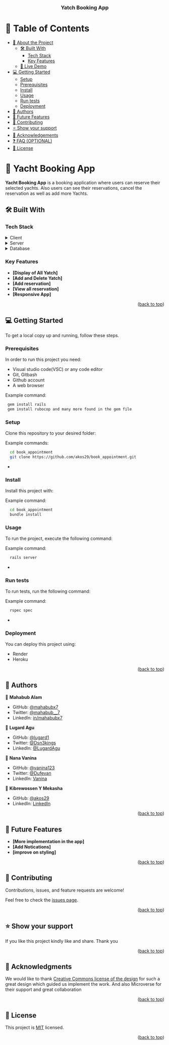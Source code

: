 <a name="readme-top"></a>

<div align="center">

  <h3><b>Yatch Booking App</b></h3>

</div>

# 📗 Table of Contents

- [📖 About the Project](#about-project)
  - [🛠 Built With](#built-with)
    - [Tech Stack](#tech-stack)
    - [Key Features](#key-features)
  - [🚀 Live Demo](#live-demo)
- [💻 Getting Started](#getting-started)
  - [Setup](#setup)
  - [Prerequisites](#prerequisites)
  - [Install](#install)
  - [Usage](#usage)
  - [Run tests](#run-tests)
  - [Deployment](#triangular_flag_on_post-deployment)
- [👥 Authors](#authors)
- [🔭 Future Features](#future-features)
- [🤝 Contributing](#contributing)
- [⭐️ Show your support](#support)
- [🙏 Acknowledgements](#acknowledgements)
- [❓ FAQ (OPTIONAL)](#faq)
- [📝 License](#license)


# 📖 Yacht Booking App <a name="about-project"></a>

**Yacht Booking App** is a booking application where users can reserve their selected yachts. Also users can see their reservations, cancel the reservation as well as add more Yachts.

## 🛠 Built With <a name="built-with"></a>

### Tech Stack <a name="tech-stack"></a>

<details>
  <summary>Client</summary>
  <ul>
    <li><a href="https://reactjs.org/">React.js</a></li>
  </ul>
</details>

<details>
  <summary>Server</summary>
  <ul>
    <li><a href="https://expressjs.com/">Express.js</a></li>
  </ul>
</details>

<details>
<summary>Database</summary>
  <ul>
    <li><a href="https://www.postgresql.org/">PostgreSQL</a></li>
  </ul>
</details>

### Key Features <a name="key-features"></a>

- **[Display of All Yatch]**
- **[Add and Delete Yatch]**
- **[Add reservation]**
- **[View all reservation]**
- **[Responsive App]**

<!-- ## 🚀 Live Demo <a name="live-demo"></a> -->

<!-- - [Live Demo Link](https://yourdeployedapplicationlink.com) -->

<p align="right">(<a href="#readme-top">back to top</a>)</p>


## 💻 Getting Started <a name="getting-started"></a>


To get a local copy up and running, follow these steps.

### Prerequisites

In order to run this project you need:
- Visual studio code(VSC) or any code editor
- Git, Gitbash
- Github account
- A web browser

Example command:

```sh
 gem install rails
 gem install rubocop and many more found in the gem file
```


### Setup

Clone this repository to your desired folder:


Example commands:

```sh
  cd book_appointment
  git clone https://github.com/akos29/book_appointment.git
```
-

### Install

Install this project with:


Example command:

```sh
  cd book_appointment
  bundle install
```

### Usage

To run the project, execute the following command:


Example command:

```sh
  rails server
```
-

### Run tests

To run tests, run the following command:


Example command:

```sh
  rspec spec
```
-

### Deployment

You can deploy this project using:

- Render
- Heroku

<p align="right">(<a href="#readme-top">back to top</a>)</p>


## 👥 Authors <a name="authors"></a>


👤 **Mahabub Alam**

- GitHub: [@mahabubx7](https://github.com/mahabubx7)
- Twitter: [@mahabub\_\_7](https://twitter.com/mahabub__7)
- LinkedIn: [in/mahabubx7](https://linkedin.com/in/mahabubx7)

👤 **Lugard Agu**

- GitHub: [@lugard1](https://github.com/lugard1)
- Twitter: [@Dsn3kings](https://twitter.com/Dsn3kings)
- LinkedIn: [@LugardAgu](https://www.linkedin.com/in/lugardagu)

👤 **Nana Vanina**
- GitHub: [@vanina123](https://github.com/vanina123)
- Twitter: [@Dufevan](https://twitter.com/DufeVanina)
- LinkedIn: [Vanina](https://www.linkedin.com/in/larissa-vanina/)

👤 **Kibrewossen Y Mekasha**

- GitHub: [@akos29](https://github.com/akos29)
- LinkedIn: [LinkedIn](https://www.linkedin.com/in/kibrewossen-y-mekasha/)


<p align="right">(<a href="#readme-top">back to top</a>)</p>


## 🔭 Future Features <a name="future-features"></a>

-  **[More implementation in the app]**
- **[Add Notications]**
- **[improve on styling]**

<p align="right">(<a href="#readme-top">back to top</a>)</p>


## 🤝 Contributing <a name="contributing"></a>

Contributions, issues, and feature requests are welcome!

Feel free to check the [issues page](../../issues/).

<p align="right">(<a href="#readme-top">back to top</a>)</p>


## ⭐️ Show your support <a name="support"></a>


If you like this project kindly like and share. Thank you

<p align="right">(<a href="#readme-top">back to top</a>)</p>


## 🙏 Acknowledgments <a name="acknowledgements"></a>


We would like to thank [Creative Commons license of the design](https://creativecommons.org/licenses/by-nc/4.0/) for such a great design which guided us implement the work. And also Microverse for their support and great collaboration

<p align="right">(<a href="#readme-top">back to top</a>)</p>


## 📝 License <a name="license"></a>

This project is [MIT](./MIT.md) licensed.

<p align="right">(<a href="#readme-top">back to top</a>)</p>
